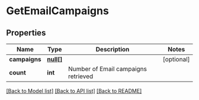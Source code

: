 # GetEmailCampaigns

## Properties
Name | Type | Description | Notes
------------ | ------------- | ------------- | -------------
**campaigns** | [**null[]**](.md) |  | [optional] 
**count** | **int** | Number of Email campaigns retrieved | 

[[Back to Model list]](../README.md#documentation-for-models) [[Back to API list]](../README.md#documentation-for-api-endpoints) [[Back to README]](../README.md)


